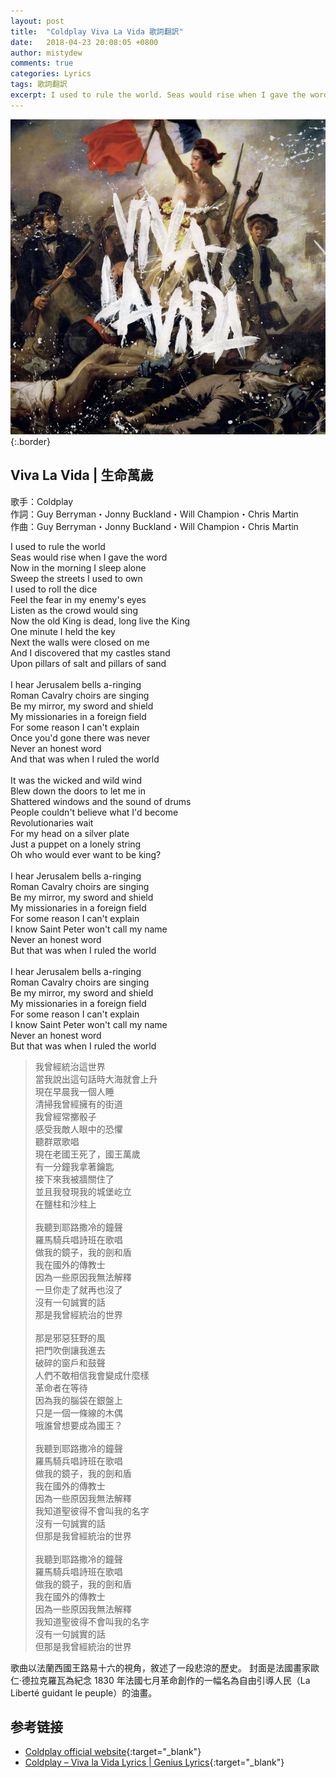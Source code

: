 ```yaml
---
layout: post
title:  "Coldplay Viva La Vida 歌詞翻訳"
date:   2018-04-23 20:08:05 +0800
author: mistydew
comments: true
categories: Lyrics
tags: 歌詞翻訳
excerpt: I used to rule the world. Seas would rise when I gave the word. Now in the morning I sleep alone. Sweep the streets I used to own.
---
```

![Viva La Vida](/assets/images/cover/misc/Viva%20La%20Vida.jpg){:.border}

## Viva La Vida | 生命萬歲

歌手：Coldplay<br>
作詞：Guy Berryman・Jonny Buckland・Will Champion・Chris Martin<br>
作曲：Guy Berryman・Jonny Buckland・Will Champion・Chris Martin

<div class="lyric-original">
<p>
I used to rule the world<br>
Seas would rise when I gave the word<br>
Now in the morning I sleep alone<br>
Sweep the streets I used to own<br>
I used to roll the dice<br>
Feel the fear in my enemy's eyes<br>
Listen as the crowd would sing<br>
Now the old King is dead, long live the King<br>
One minute I held the key<br>
Next the walls were closed on me<br>
And I discovered that my castles stand<br>
Upon pillars of salt and pillars of sand<br>
<br>
I hear Jerusalem bells a-ringing<br>
Roman Cavalry choirs are singing<br>
Be my mirror, my sword and shield<br>
My missionaries in a foreign field<br>
For some reason I can't explain<br>
Once you'd gone there was never<br>
Never an honest word<br>
And that was when I ruled the world<br>
<br>
It was the wicked and wild wind<br>
Blew down the doors to let me in<br>
Shattered windows and the sound of drums<br>
People couldn't believe what I'd become<br>
Revolutionaries wait<br>
For my head on a silver plate<br>
Just a puppet on a lonely string<br>
Oh who would ever want to be king?<br>
<br>
I hear Jerusalem bells a-ringing<br>
Roman Cavalry choirs are singing<br>
Be my mirror, my sword and shield<br>
My missionaries in a foreign field<br>
For some reason I can't explain<br>
I know Saint Peter won't call my name<br>
Never an honest word<br>
But that was when I ruled the world<br>
<br>
I hear Jerusalem bells a-ringing<br>
Roman Cavalry choirs are singing<br>
Be my mirror, my sword and shield<br>
My missionaries in a foreign field<br>
For some reason I can't explain<br>
I know Saint Peter won't call my name<br>
Never an honest word<br>
But that was when I ruled the world
</p>
</div>

<div class="lyric-translation">
<blockquote>
我曾經統治這世界<br>
當我說出這句話時大海就會上升<br>
現在早晨我一個人睡<br>
清掃我曾經擁有的街道<br>
我曾經常擲骰子<br>
感受我敵人眼中的恐懼<br>
聽群眾歌唱<br>
現在老國王死了，國王萬歲<br>
有一分鐘我拿著鑰匙<br>
接下來我被牆關住了<br>
並且我發現我的城堡屹立<br>
在鹽柱和沙柱上<br>
<br>
我聽到耶路撒冷的鐘聲<br>
羅馬騎兵唱詩班在歌唱<br>
做我的鏡子，我的劍和盾<br>
我在國外的傳教士<br>
因為一些原因我無法解釋<br>
一旦你走了就再也沒了<br>
沒有一句誠實的話<br>
那是我曾經統治的世界<br>
<br>
那是邪惡狂野的風<br>
把門吹倒讓我進去<br>
破碎的窗戶和鼓聲<br>
人們不敢相信我會變成什麼樣<br>
革命者在等待<br>
因為我的腦袋在銀盤上<br>
只是一個一條線的木偶<br>
哦誰曾想要成為國王？<br>
<br>
我聽到耶路撒冷的鐘聲<br>
羅馬騎兵唱詩班在歌唱<br>
做我的鏡子，我的劍和盾<br>
我在國外的傳教士<br>
因為一些原因我無法解釋<br>
我知道聖彼得不會叫我的名字<br>
沒有一句誠實的話<br>
但那是我曾經統治的世界<br>
<br>
我聽到耶路撒冷的鐘聲<br>
羅馬騎兵唱詩班在歌唱<br>
做我的鏡子，我的劍和盾<br>
我在國外的傳教士<br>
因為一些原因我無法解釋<br>
我知道聖彼得不會叫我的名字<br>
沒有一句誠實的話<br>
但那是我曾經統治的世界
</blockquote>
</div>

歌曲以法蘭西國王路易十六的視角，敘述了一段悲涼的歷史。
封面是法國畫家歐仁·德拉克羅瓦為紀念 1830 年法國七月革命創作的一幅名為自由引導人民（La Liberté guidant le peuple）的油畫。

## 参考链接

* [Coldplay official website](https://coldplay.com){:target="_blank"}
* [Coldplay – Viva la Vida Lyrics \| Genius Lyrics](https://genius.com/Coldplay-viva-la-vida-lyrics){:target="_blank"}
